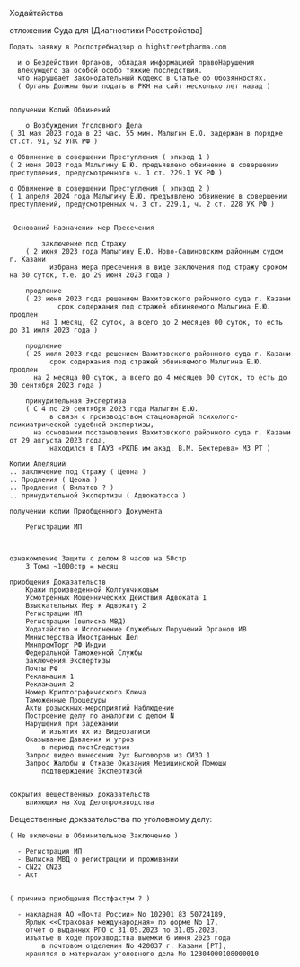 Ходайтайства 
	
отложении Суда для [Диагностики Расстройства]

    Подать заявку в Роспотребнадзор о highstreetpharma.com
      
      и о Бездействии Органов, обладая информацией правоНарушения
      влекующего за особой особо тяжкие последствия.
      что нарушеает Законодательный Кодекс в Статье об Обозянностях.
      ( Органы Должны были подать в РКН на сайт несколько лет назад )


    получении Копий Обвинений
	
        о Возбуждении Уголовного Дела
	( 31 мая 2023 года в 23 час. 55 мин. Малыгин Е.Ю. задержан в порядке ст.ст. 91, 92 УПК РФ )
		
	о Обвинение в совершении Преступления ( эпизод 1 )
	( 2 июня 2023 года Малыгину Е.Ю. предъявлено обвинение в совершении преступления, предусмотренного ч. 1 ст. 229.1 УК РФ )
		
	о Обвинение в совершении Преступления ( эпизод 2 )
	( 1 апреля 2024 года Малыгину Е.Ю. предъявлено обвинение в совершении преступлений, предусмотренных ч. 3 ст. 229.1, ч. 2 ст. 228 УК РФ )


     Оснований Назначении мер Пресечения
	    
            заключение под Стражу
	    ( 2 июня 2023 года Малыгину Е.Ю. Ново-Савиновским районным судом г. Казани 
              избрана мера пресечения в виде заключения под стражу сроком на 30 суток, т.е. до 29 июня 2023 года )
			
	    продление
	    ( 23 июня 2023 года решением Вахитовского районного суда г. Казани 
                срок содержания под стражей обвиняемого Малыгина Е.Ю. продлен 
	        на 1 месяц, 02 суток, а всего до 2 месяцев 00 суток, то есть до 31 июля 2023 года )
			
	    продление
	    ( 25 июля 2023 года решением Вахитовского районного суда г. Казани 
              срок содержания под стражей обвиняемого Малыгина Е.Ю. продлен 
	      на 2 месяца 00 суток, а всего до 4 месяцев 00 суток, то есть до 30 сентября 2023 года )
			
	    принудительная Экспертиза
	    ( С 4 по 29 сентября 2023 года Малыгин Е.Ю. 
              в связи с производством стационарной психолого-психиатрической судебной экспертизы, 
	      на основании постановления Вахитовского районного суда г. Казани от 29 августа 2023 года, 
              находился в ГАУЗ «РКПБ им акад. В.М. Бехтерева» МЗ РТ )
				
    Копии Апеляций
	.. заключение под Стражу ( Цеона )
	.. Продления ( Цеона )
	.. Продления ( Вилатов ? )
	.. принудительной Экспертизы ( Адвокатесса )

    получении копии Приобщенного Документа
		
        Регистрации ИП



	ознакомление Защиты с делом 8 часов на 50стр
		3 Тома ~1000стр = месяц

	приобщения Доказательств
		Кражи произведенной Колтунчиковым
		Усмотренных Мошеннических Действия Адвоката 1
		Взыскательных Мер к Адвокату 2
		Регистрации ИП
		Регистрации (выписка МВД)
		Ходатайство и Исполнение Служебных Поручений Органов ИВ
		Министерства Иностранных Дел
		МинпромТорг РФ Индии
		Федеральной Таможенной Службы
		заключения Экспертизы
		Почты РФ
		Рекламация 1
		Рекламация 2
		Номер Криптографического Ключа
		Таможенные Процедуры
		Акты розыскных-мероприятий Наблюдение
		Построение делу по аналогии с делом N
		Нарушения при задежании 
			и изьятия их из Видеозаписи
		Оказывание Давления и угроз
			в период постСледствия
		Запрос видео вынесения 2ух Выговоров из СИЗО 1
		Запрос Жалобы и Отказе Оказания Медицинской Помощи
			подтверждение Экспертизой


	сокрытия вещественных доказательств
		влияющих на Ход Делопроизводства



Вещественные доказательства по уголовному делу:

	( Не включены в Обвинительное Заключение )

	  - Регистрация ИП
	  - Выписка МВД о регистрации и проживании
	  - CN22 CN23
	  - Акт

	
	( причина приобщения Постфактум ? )
 
	  - накладная АО «Почта России» No 102901 83 50724189, 
	    Ярлык <<Страховая международная» по форме No 17, 
	    отчет о выданных РПО с 31.05.2023 по 31.05.2023, 
	    изъятые в ходе производства выемки 6 июня 2023 года 
            в почтовом отделении No 420037 г. Казани [РТ], 
	    хранятся в материалах уголовного дела No 12304000108000010

